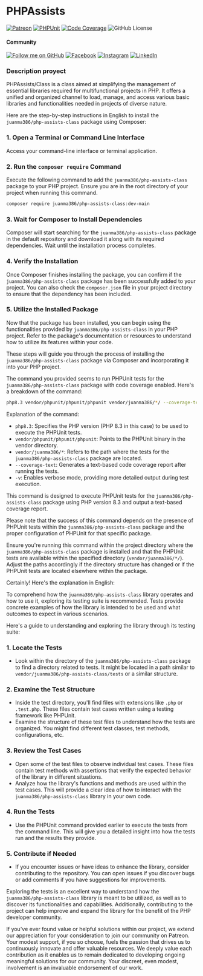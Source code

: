 # PHPAssists
[![Patreon](https://img.shields.io/badge/Support-Patreon-orange.svg?style=flat&logo=patreon)](https://www.patreon.com/hexomecloud)
[![PHPUnit](https://img.shields.io/github/actions/workflow/status/juanma386/PHPAssists-Class/.github/workflows/phpunit.yml?branch=main&label=PHPUnit&logo=php&style=flat-square
)](https://github.com/juanma386/PHPAssists-Class/actions)
[![Code Coverage](https://github.com/juanma386/PHPAssists-Class/actions/workflows/code-coverage.yml/badge.svg)](https://github.com/juanma386/PHPAssists-Class/actions/workflows/code-coverage.yml)
![GitHub License](https://img.shields.io/github/license/juanma386/PHPAssists-Class)
#### Community
[![Follow me on GitHub](https://img.shields.io/github/followers/juanma386?style=social)](https://github.com/juanma386)
[![Facebook](https://img.shields.io/badge/Facebook-Like-blue?style=social&logo=facebook)](https://www.facebook.com/hexome.cloud/)
[![Instagram](https://img.shields.io/badge/Instagram-Follow-blue?style=social&logo=instagram)](https://www.instagram.com/hexome.cloud/)
[![LinkedIn](https://img.shields.io/badge/LinkedIn-Connect-blue?style=social&logo=linkedin)](https://www.linkedin.com/company/hexome-cloud/)

### Description proyect
PHPAssists/Class is a class aimed at simplifying the management of essential libraries required for multifunctional projects in PHP. It offers a unified and organized channel to load, manage, and access various basic libraries and functionalities needed in projects of diverse nature.

Here are the step-by-step instructions in English to install the `juanma386/php-assists-class` package using Composer:

### 1. Open a Terminal or Command Line Interface
Access your command-line interface or terminal application.

### 2. Run the `composer require` Command
Execute the following command to add the `juanma386/php-assists-class` package to your PHP project. Ensure you are in the root directory of your project when running this command.

```bash
composer require juanma386/php-assists-class:dev-main
```

### 3. Wait for Composer to Install Dependencies
Composer will start searching for the `juanma386/php-assists-class` package in the default repository and download it along with its required dependencies. Wait until the installation process completes.

### 4. Verify the Installation
Once Composer finishes installing the package, you can confirm if the `juanma386/php-assists-class` package has been successfully added to your project. You can also check the `composer.json` file in your project directory to ensure that the dependency has been included.

### 5. Utilize the Installed Package
Now that the package has been installed, you can begin using the functionalities provided by `juanma386/php-assists-class` in your PHP project. Refer to the package's documentation or resources to understand how to utilize its features within your code.

These steps will guide you through the process of installing the `juanma386/php-assists-class` package via Composer and incorporating it into your PHP project.

The command you provided seems to run PHPUnit tests for the `juanma386/php-assists-class` package with code coverage enabled. Here's a breakdown of the command:

```bash
php8.3 vendor/phpunit/phpunit/phpunit vendor/juanma386/*/ --coverage-text -v
```

Explanation of the command:

- `php8.3`: Specifies the PHP version (PHP 8.3 in this case) to be used to execute the PHPUnit tests.
- `vendor/phpunit/phpunit/phpunit`: Points to the PHPUnit binary in the vendor directory.
- `vendor/juanma386/*`: Refers to the path where the tests for the `juanma386/php-assists-class` package are located.
- `--coverage-text`: Generates a text-based code coverage report after running the tests.
- `-v`: Enables verbose mode, providing more detailed output during test execution.

This command is designed to execute PHPUnit tests for the `juanma386/php-assists-class` package using PHP version 8.3 and output a text-based coverage report.

Please note that the success of this command depends on the presence of PHPUnit tests within the `juanma386/php-assists-class` package and the proper configuration of PHPUnit for that specific package.

Ensure you're running this command within the project directory where the `juanma386/php-assists-class` package is installed and that the PHPUnit tests are available within the specified directory (`vendor/juanma386/*/`). Adjust the paths accordingly if the directory structure has changed or if the PHPUnit tests are located elsewhere within the package.

Certainly! Here's the explanation in English:

To comprehend how the `juanma386/php-assists-class` library operates and how to use it, exploring its testing suite is recommended. Tests provide concrete examples of how the library is intended to be used and what outcomes to expect in various scenarios.

Here's a guide to understanding and exploring the library through its testing suite:

### 1. Locate the Tests

- Look within the directory of the `juanma386/php-assists-class` package to find a directory related to tests. It might be located in a path similar to `vendor/juanma386/php-assists-class/tests` or a similar structure.

### 2. Examine the Test Structure

- Inside the test directory, you'll find files with extensions like `.php` or `.test.php`. These files contain test cases written using a testing framework like PHPUnit.
- Examine the structure of these test files to understand how the tests are organized. You might find different test classes, test methods, configurations, etc.

### 3. Review the Test Cases

- Open some of the test files to observe individual test cases. These files contain test methods with assertions that verify the expected behavior of the library in different situations.
- Analyze how the library's functions and methods are used within the test cases. This will provide a clear idea of how to interact with the `juanma386/php-assists-class` library in your own code.

### 4. Run the Tests

- Use the PHPUnit command provided earlier to execute the tests from the command line. This will give you a detailed insight into how the tests run and the results they provide.

### 5. Contribute if Needed

- If you encounter issues or have ideas to enhance the library, consider contributing to the repository. You can open issues if you discover bugs or add comments if you have suggestions for improvements.

Exploring the tests is an excellent way to understand how the `juanma386/php-assists-class` library is meant to be utilized, as well as to discover its functionalities and capabilities. Additionally, contributing to the project can help improve and expand the library for the benefit of the PHP developer community.

If you've ever found value or helpful solutions within our project, we extend our appreciation for your consideration to join our community on Patreon. Your modest support, if you so choose, fuels the passion that drives us to continuously innovate and offer valuable resources. We deeply value each contribution as it enables us to remain dedicated to developing ongoing meaningful solutions for our community. Your discreet, even modest, involvement is an invaluable endorsement of our work.

